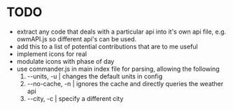 # TODO

+ extract any code that deals with a particular api into it's own api file, e.g. owmAPI.js so different api's can be used.
+ add this to a list of potential contributions that are to me useful
+ implement icons for real 
+ modulate icons with phase of day
+ use commander.js in main index file for parsing, allowing the following 
    1. --units, -u | changes the default units in config 
    2. --no-cache, -n | ignores the cache and directly queries the weather api
    3. --city, -c | specify a different city
